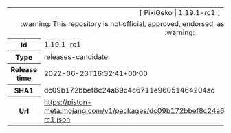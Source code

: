 <html><table>
<tr><td colspan="2" align="center"><img width="0" height="0"><br/>⌈ PixiGeko | 1.19.1-rc1 ⌋<br/><img width="0" height="0"></td></tr>
<tr><td colspan="2" align="center"><img width="0" height="0"><br/>
:warning: This repository is not official, approved, endorsed, associated or connected with Mojang :warning:
<br/><img width="0" height="0"></td></tr>
<tr><th>Id</th><td>1.19.1-rc1</td></tr>
<tr><th>Type</th><td>releases-candidate</td></tr>
<tr><th>Release time</th><td>2022-06-23T16:32:41+00:00</td></tr>
<tr><th>SHA1</th><td>dc09b172bbef8c24a69c4c6711e96051464204ad</td></tr>
<tr><th>Url</th><td><a href="https://piston-meta.mojang.com/v1/packages/dc09b172bbef8c24a69c4c6711e96051464204ad/1.19.1-rc1.json">https://piston-meta.mojang.com/v1/packages/dc09b172bbef8c24a69c4c6711e96051464204ad/1.19.1-rc1.json</a></td></tr>